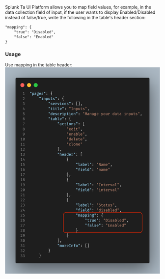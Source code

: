 Splunk Ta UI Platform allows you to map field values, for example, in the data collection field of input, if the user wants to display Enabled/Disabled instead of false/true, write the following in the table's header section:

```
"mapping": {
    "true": "Disabled",
    "false": "Enabled"
}
```

### Usage

Use mapping in the table header:
![image](images/Custom_Mapping_GlobalConfig.png)
